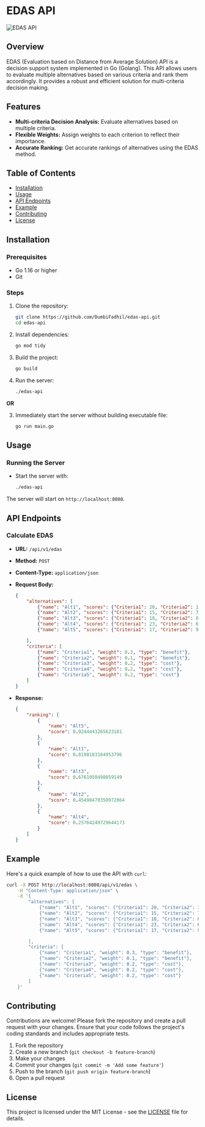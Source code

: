 # EDAS API

![EDAS API](https://img.shields.io/badge/EDAS-API-blue.svg)

## Overview

EDAS (Evaluation based on Distance from Average Solution) API is a decision support system implemented in Go (Golang). This API allows users to evaluate multiple alternatives based on various criteria and rank them accordingly. It provides a robust and efficient solution for multi-criteria decision making.

## Features

- **Multi-criteria Decision Analysis:** Evaluate alternatives based on multiple criteria.
- **Flexible Weights:** Assign weights to each criterion to reflect their importance.
- **Accurate Ranking:** Get accurate rankings of alternatives using the EDAS method.

## Table of Contents

- [Installation](#installation)
- [Usage](#usage)
- [API Endpoints](#api-endpoints)
- [Example](#example)
- [Contributing](#contributing)
- [License](#license)

## Installation

### Prerequisites

- Go 1.16 or higher
- Git

### Steps

1. Clone the repository:

    ```sh
    git clone https://github.com/DumbiFadhil/edas-api.git
    cd edas-api
    ```

2. Install dependencies:

    ```sh
    go mod tidy
    ```

3. Build the project:

    ```sh
    go build
    ```

4. Run the server:

    ```sh
    ./edas-api
    ```

**OR**

3. Immediately start the server without building executable file:

    ```sh
    go run main.go
    ```

## Usage

### Running the Server

- Start the server with:

    ```sh
    ./edas-api
    ```

The server will start on `http://localhost:8080`.

## API Endpoints

### Calculate EDAS

- **URL:** `/api/v1/edas`
- **Method:** `POST`
- **Content-Type:** `application/json`
- **Request Body:**

    ```json
    {
        "alternatives": [
            {"name": "Alt1", "scores": {"Criteria1": 20, "Criteria2": 10, "Criteria3": 30, "Criteria4": 25, "Criteria5": 5}},
            {"name": "Alt2", "scores": {"Criteria1": 15, "Criteria2": 7, "Criteria3": 21, "Criteria4": 60, "Criteria5": 3}},
            {"name": "Alt3", "scores": {"Criteria1": 18, "Criteria2": 8, "Criteria3": 22, "Criteria4": 40, "Criteria5": 4}},
            {"name": "Alt4", "scores": {"Criteria1": 23, "Criteria2": 6, "Criteria3": 31, "Criteria4": 40, "Criteria5": 8}},
            {"name": "Alt5", "scores": {"Criteria1": 17, "Criteria2": 9, "Criteria3": 27, "Criteria4": 20, "Criteria5": 4}}

        ],
        "criteria": [
            {"name": "Criteria1", "weight": 0.3, "type": "benefit"},
            {"name": "Criteria2", "weight": 0.1, "type": "benefit"},
            {"name": "Criteria3", "weight": 0.2, "type": "cost"},
            {"name": "Criteria4", "weight": 0.2, "type": "cost"},
            {"name": "Criteria5", "weight": 0.2, "type": "cost"}
        ]
    }
    ```

- **Response:**

    ```json
    {
        "ranking": [
            {
                "name": "Alt5",
                "score": 0.9244443265623181
            },
            {
                "name": "Alt1",
                "score": 0.8198183184953796
            },
            {
                "name": "Alt3",
                "score": 0.6761050498859149
            },
            {
                "name": "Alt2",
                "score": 0.45498470350972064
            },
            {
                "name": "Alt4",
                "score": 0.25764249729644173
            }
        ]
    }
    ```

## Example

Here's a quick example of how to use the API with `curl`:

```sh
curl -X POST http://localhost:8080/api/v1/edas \
    -H "Content-Type: application/json" \
    -d '{
        "alternatives": [
            {"name": "Alt1", "scores": {"Criteria1": 20, "Criteria2": 10, "Criteria3": 30, "Criteria4": 25, "Criteria5": 5}},
            {"name": "Alt2", "scores": {"Criteria1": 15, "Criteria2": 7, "Criteria3": 21, "Criteria4": 60, "Criteria5": 3}},
            {"name": "Alt3", "scores": {"Criteria1": 18, "Criteria2": 8, "Criteria3": 22, "Criteria4": 40, "Criteria5": 4}},
            {"name": "Alt4", "scores": {"Criteria1": 23, "Criteria2": 6, "Criteria3": 31, "Criteria4": 40, "Criteria5": 8}},
            {"name": "Alt5", "scores": {"Criteria1": 17, "Criteria2": 9, "Criteria3": 27, "Criteria4": 20, "Criteria5": 4}}

        ],
        "criteria": [
            {"name": "Criteria1", "weight": 0.3, "type": "benefit"},
            {"name": "Criteria2", "weight": 0.1, "type": "benefit"},
            {"name": "Criteria3", "weight": 0.2, "type": "cost"},
            {"name": "Criteria4", "weight": 0.2, "type": "cost"},
            {"name": "Criteria5", "weight": 0.2, "type": "cost"}
        ]
    }'
```

## Contributing

Contributions are welcome! Please fork the repository and create a pull request with your changes. Ensure that your code follows the project's coding standards and includes appropriate tests.

1. Fork the repository
2. Create a new branch (`git checkout -b feature-branch`)
3. Make your changes
4. Commit your changes (`git commit -m 'Add some feature'`)
5. Push to the branch (`git push origin feature-branch`)
6. Open a pull request

## License

This project is licensed under the MIT License - see the [LICENSE](LICENSE) file for details.

